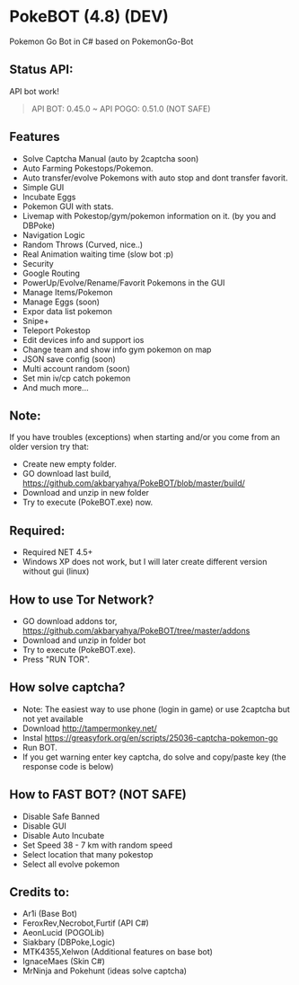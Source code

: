 # PokeBOT (4.8) (DEV)
Pokemon Go Bot in C# based on PokemonGo-Bot

Status API:
-------------
API bot work!
> API BOT: 0.45.0 ~ API POGO: 0.51.0 (NOT SAFE)

Features
-------------
 - Solve Captcha Manual (auto by 2captcha soon)
 - Auto Farming Pokestops/Pokemon.
 - Auto transfer/evolve Pokemons with auto stop and dont transfer favorit.
 - Simple GUI
 - Incubate Eggs
 - Pokemon GUI with stats.
 - Livemap with Pokestop/gym/pokemon information on it. (by you and DBPoke)
 - Navigation Logic
 - Random Throws (Curved, nice..)
 - Real Animation waiting time (slow bot :p)
 - Security
 - Google Routing
 - PowerUp/Evolve/Rename/Favorit Pokemons in the GUI
 - Manage Items/Pokemon
 - Manage Eggs (soon)
 - Expor data list pokemon
 - Snipe+
 - Teleport Pokestop
 - Edit devices info and support ios
 - Change team and show info gym pokemon on map
 - JSON save config (soon)
 - Multi account random (soon)
 - Set min iv/cp catch pokemon
 - And much more...

Note:
-------------------
If you have troubles (exceptions) when starting and/or you come from an older version try that:
 - Create new empty folder.
 - GO download last build, https://github.com/akbaryahya/PokeBOT/blob/master/build/
 - Download and unzip in new folder
 - Try to execute (PokeBOT.exe) now.

Required:
-------------------
 - Required NET 4.5+
 - Windows XP does not work, but I will later create different version without gui (linux)

How to use Tor Network?
-------------------
 - GO download addons tor, https://github.com/akbaryahya/PokeBOT/tree/master/addons
 - Download and unzip in folder bot
 - Try to execute (PokeBOT.exe).
 - Press "RUN TOR".
 
How solve captcha?
-------------------
 - Note: The easiest way to use phone (login in game) or use 2captcha but not yet available
 - Download http://tampermonkey.net/
 - Instal https://greasyfork.org/en/scripts/25036-captcha-pokemon-go
 - Run BOT.
 - If you get warning enter key captcha, do solve and copy/paste key (the response code is below)

How to FAST BOT? (NOT SAFE)
-------------------
 - Disable Safe Banned
 - Disable GUI
 - Disable Auto Incubate
 - Set Speed 38 - 7 km with random speed
 - Select location that many pokestop
 - Select all evolve pokemon

Credits to:
-------------------
 - Ar1i (Base Bot)
 - FeroxRev,Necrobot,Furtif (API C#)
 - AeonLucid (POGOLib)
 - Siakbary (DBPoke,Logic)
 - MTK4355,Xelwon (Additional features on base bot)
 - IgnaceMaes (Skin C#)
 - MrNinja and Pokehunt (ideas solve captcha)
